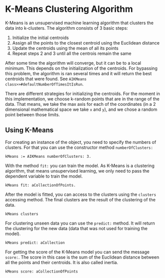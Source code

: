 # K-Means Clustering Algorithm

K-Means is an unsupervised machine learning algorithm that clusters the data into k-clusters. The algorithm consists of 3 basic steps:

1. Initialize the initial centroids
2. Assign all the points to the closest centroid using the Euclidean distance
3. Update the centroids using the mean of all its points
4. Repeat steps 2 and 3 until all the centrois remain the same

After some time the algorithm will converge, but it can be to a local minimum. This depends on the initialization of the centroids. For bypassing this problem, the algorithm is ran several times and it will return the best centroids that were found. See `AIKMeans class>>#defaultNumberOfTimesItIsRun`.

There are different strategies for initializing the centroids. For the moment in this implementation, we choose k-random points that are in the range of the data. That means, we take the max axis for each of the coordinates (in a 2 dimensional mathematical space we take `x` and `y`), and we chose a random point between those limits.

## Using K-Means

For creating an instance of the object, you need to specify the numbers of clusters. For that you can use the constructor method `numberOfClusters:`

```st
kMeans := AIKMeans numberOfClusters: 3.
```

With the method `fit:` you can train the model. As K-Means is a clustering algorithm, that means unsupervised learning, we only need to pass the dependent variable to train the model.

```st
kMeans fit: aCollectionOfPoints.
```

After the model is fitted, you can access to the clusters using the `clusters` accessing method.
The final clusters are the result of the clustering of the data.

```st
kMeans clusters
```

For clustering unseen data you can use the `predict:` method. It will return the clustering for the new data (data that was not used for training the model).

```st
kMeans predict: aCollection
```

For getting the score of the K-Means model you can send the message `score:`. The score in this case is the sum of the Euclidean distance between all the points and their centroids. It is also called inertia.

```st
kMeans score: aCollectionOfPoints
```
